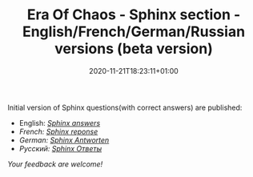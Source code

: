 ﻿---
title: "Era Of Chaos - Sphinx section - English/French/German/Russian versions (beta version)"
date: 2020-11-21T18:23:11+01:00
categories:
  - blog
tags:
  - Sphinx_EN_FR_DE_RU
---

Initial version of Sphinx questions(with correct answers) are published:
 - English: <i class="fas fa-question-circle"/>  [Sphinx answers](/sphinx/)
 - French: <i class="fas fa-question-circle"/>  [Sphinx reponse](/fr/sphinx/)
 - German: <i class="fas fa-question-circle"/>  [Sphinx Antworten](/de/sphinx/)
 - Русский: <i class="fas fa-question-circle"/>  [Sphinx Ответы](/ru/sphinx/)

Your feedback are welcome!